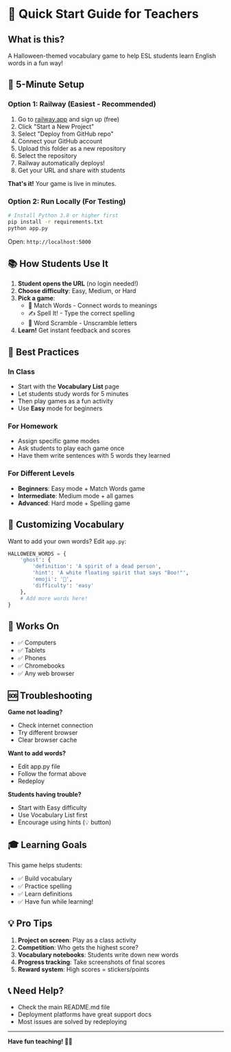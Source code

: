 # 🎃 Quick Start Guide for Teachers

## What is this?
A Halloween-themed vocabulary game to help ESL students learn English words in a fun way!

## 🚀 5-Minute Setup

### Option 1: Railway (Easiest - Recommended)

1. Go to [railway.app](https://railway.app) and sign up (free)
2. Click "Start a New Project"
3. Select "Deploy from GitHub repo"
4. Connect your GitHub account
5. Upload this folder as a new repository
6. Select the repository
7. Railway automatically deploys!
8. Get your URL and share with students

**That's it!** Your game is live in minutes.

### Option 2: Run Locally (For Testing)

```bash
# Install Python 3.8 or higher first
pip install -r requirements.txt
python app.py
```

Open: `http://localhost:5000`

## 📚 How Students Use It

1. **Student opens the URL** (no login needed!)
2. **Choose difficulty**: Easy, Medium, or Hard
3. **Pick a game**:
   - 🎯 Match Words - Connect words to meanings
   - ✍️ Spell It! - Type the correct spelling
   - 🔀 Word Scramble - Unscramble letters
4. **Learn!** Get instant feedback and scores

## 🎯 Best Practices

### In Class
- Start with the **Vocabulary List** page
- Let students study words for 5 minutes
- Then play games as a fun activity
- Use **Easy** mode for beginners

### For Homework
- Assign specific game modes
- Ask students to play each game once
- Have them write sentences with 5 words they learned

### For Different Levels
- **Beginners**: Easy mode + Match Words game
- **Intermediate**: Medium mode + all games
- **Advanced**: Hard mode + Spelling game

## 🎨 Customizing Vocabulary

Want to add your own words? Edit `app.py`:

```python
HALLOWEEN_WORDS = {
    'ghost': {
        'definition': 'A spirit of a dead person',
        'hint': 'A white floating spirit that says "Boo!"',
        'emoji': '👻',
        'difficulty': 'easy'
    },
    # Add more words here!
}
```

## 📱 Works On

- ✅ Computers
- ✅ Tablets  
- ✅ Phones
- ✅ Chromebooks
- ✅ Any web browser

## 🆘 Troubleshooting

**Game not loading?**
- Check internet connection
- Try different browser
- Clear browser cache

**Want to add words?**
- Edit app.py file
- Follow the format above
- Redeploy

**Students having trouble?**
- Start with Easy difficulty
- Use Vocabulary List first
- Encourage using hints (💡 button)

## 🎓 Learning Goals

This game helps students:
- ✅ Build vocabulary
- ✅ Practice spelling
- ✅ Learn definitions
- ✅ Have fun while learning!

## 💡 Pro Tips

1. **Project on screen**: Play as a class activity
2. **Competition**: Who gets the highest score?
3. **Vocabulary notebooks**: Students write down new words
4. **Progress tracking**: Take screenshots of final scores
5. **Reward system**: High scores = stickers/points

## 📞 Need Help?

- Check the main README.md file
- Deployment platforms have great support docs
- Most issues are solved by redeploying

---

**Have fun teaching! 🎃👻**
